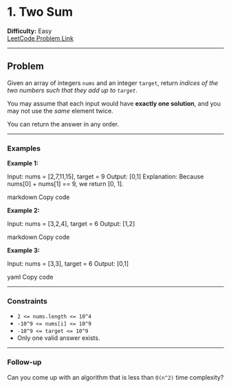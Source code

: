 # 1. Two Sum

**Difficulty:** Easy  
[LeetCode Problem Link](https://leetcode.com/problems/two-sum)

---

## Problem

Given an array of integers `nums` and an integer `target`, return *indices of the two numbers such that they add up to `target`*.  

You may assume that each input would have **exactly one solution**, and you may not use the *same* element twice.  

You can return the answer in any order.

---

### Examples

**Example 1:**

Input: nums = [2,7,11,15], target = 9
Output: [0,1]
Explanation: Because nums[0] + nums[1] == 9, we return [0, 1].

markdown
Copy code

**Example 2:**

Input: nums = [3,2,4], target = 6
Output: [1,2]

markdown
Copy code

**Example 3:**

Input: nums = [3,3], target = 6
Output: [0,1]

yaml
Copy code

---

### Constraints

- `2 <= nums.length <= 10^4`
- `-10^9 <= nums[i] <= 10^9`
- `-10^9 <= target <= 10^9`
- Only one valid answer exists.

---

### Follow-up

Can you come up with an algorithm that is less than `O(n^2)` time complexity?
